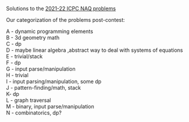 Solutions to the [2021-22 ICPC NAQ problems](https://naq21.kattis.com/problems)

Our categorization of the problems post-contest:

A - dynamic programming elements  
B - 3d geometry math  
C - dp  
D - maybe linear algebra ,abstract way to deal with systems of equations  
E - trivial/stack  
F - dp  
G - input parse/manipulation   
H - trivial  
I - input parsing/manipulation, some dp  
J - pattern-finding/math, stack  
K- dp  
L - graph traversal  
M - binary, input parse/manipulation  
N - combinatorics, dp?  
